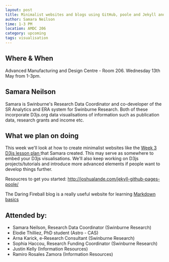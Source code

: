 ```yaml
---
layout: post
title: Minimalist websites and blogs using GitHub, poole and Jekyll and more D3js
author: Samara Neilson
time: 1-3 PM
location: AMDC 206
category: upcoming
tags: visualisation
---
```


## Where & When

Advanced Manufacturing and Design Centre - Room 206. Wednesday 13th May from 1-3pm.

## Samara Neilson

Samara is Swinburne's Research Data Coordinator and co-developer of the SR Analytics and ERA system for Swinburne Research. Both of these incorporate D3js.org data visualisations of information such as publication data, research grants and income etc.

## What we plan on doing 

This week we'll look at how to create minimalist websites like the <a href="http://evilangelpixie.github.io/d3js/">Week 3 D3js lesson plan </a> that Samara created. This may serve as somewhere to embed your D3js visualisations. We'll also keep working on D3js projects/tutorials and introduce more advanced elements if people want to develop things further.


Resoucres to get you started: <a href="http://joshualande.com/jekyll-github-pages-poole/">http://joshualande.com/jekyll-github-pages-poole/</a>

The Daring Fireball blog is a really useful website for learning <a href="http://daringfireball.net/projects/markdown/syntax#html">Markdown basics</a>

## Attended by:

<ul>
<li>Samara Neilson, Research Data Coordinator (Swinburne Research)   </li>
<li>Elodie Thilliez, PhD student (Astro - CAS)   </li>
<li>Arna Karick, e-Research Consultant (Swinburne Research)   </li>
<li>Sophia Haccou, Research Funding Coordinator (Swinburne Research)   </li>
<li>Justin Kelly (Information Resources)  </li>
<li>Ramiro Rosales Zamora (Information Resources) </li>
</ul>



